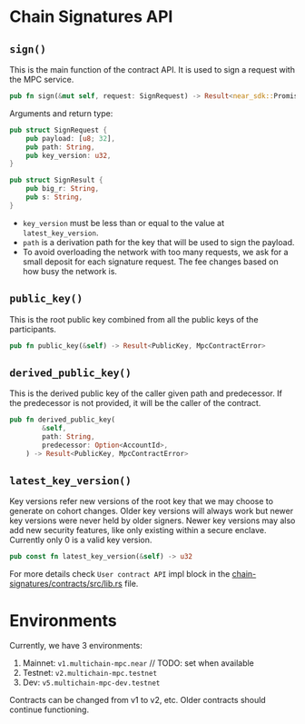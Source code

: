 # Chain Signatures API

## `sign()`
This is the main function of the contract API. It is used to sign a request with the MPC service.
```rust
pub fn sign(&mut self, request: SignRequest) -> Result<near_sdk::Promise, MpcContractError>
```
Arguments and return type:
```rust
pub struct SignRequest {
    pub payload: [u8; 32],
    pub path: String,
    pub key_version: u32,
}

pub struct SignResult {
    pub big_r: String,
    pub s: String,
}
```
- `key_version` must be less than or equal to the value at `latest_key_version`.
- `path` is a derivation path for the key that will be used to sign the payload.
- To avoid overloading the network with too many requests, we ask for a small deposit for each signature request. The fee changes based on how busy the network is.

## `public_key()`
This is the root public key combined from all the public keys of the participants.
```rust
pub fn public_key(&self) -> Result<PublicKey, MpcContractError>
```

## `derived_public_key()`
This is the derived public key of the caller given path and predecessor. If the predecessor is not provided, it will be the caller of the contract.
```rust
pub fn derived_public_key(
        &self,
        path: String,
        predecessor: Option<AccountId>,
    ) -> Result<PublicKey, MpcContractError>
```

## `latest_key_version()`
Key versions refer new versions of the root key that we may choose to generate on cohort changes. Older key versions will always work but newer key versions were never held by older signers. Newer key versions may also add new security features, like only existing within a secure enclave. Currently only 0 is a valid key version.
```rust
pub const fn latest_key_version(&self) -> u32
```

For more details check `User contract API` impl block in the [chain-signatures/contracts/src/lib.rs](./chain-signatures/contracts/src/lib.rs) file.

# Environments
Currently, we have 3 environments:
1. Mainnet: `v1.multichain-mpc.near` // TODO: set when available
2. Testnet: `v2.multichain-mpc.testnet`
3. Dev: `v5.multichain-mpc-dev.testnet`

Contracts can be changed from v1 to v2, etc. Older contracts should continue functioning.